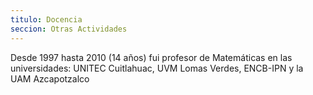 ```yaml
---
titulo: Docencia
seccion: Otras Actividades
---
```


Desde 1997 hasta 2010 (14 años) fui profesor de Matemáticas en las universidades: UNITEC Cuitlahuac, UVM Lomas Verdes, ENCB-IPN y la UAM Azcapotzalco